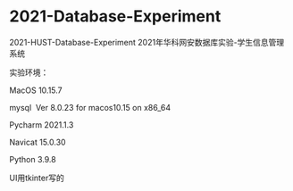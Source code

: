 # 2021-Database-Experiment
2021-HUST-Database-Experiment 2021年华科网安数据库实验-学生信息管理系统

实验环境：

  MacOS 10.15.7
  
  mysql  Ver 8.0.23 for macos10.15 on x86_64
  
  Pycharm 2021.1.3
  
  Navicat 15.0.30
  
  Python 3.9.8
 
 UI用tkinter写的
 
